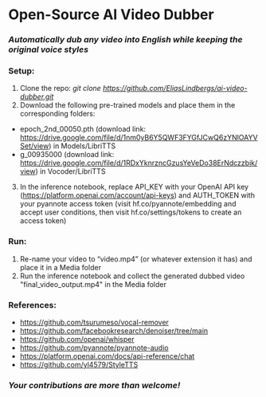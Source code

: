 # Open-Source AI Video Dubber

### *Automatically dub any video into English while keeping the original voice styles*

### Setup:
1. Clone the repo: *git clone https://github.com/EliasLindbergs/ai-video-dubber.git*
2. Download the following pre-trained models and place them in the corresponding folders:
- epoch_2nd_00050.pth (download link: https://drive.google.com/file/d/1nm0yB6Y5QWF3FYGfJCwQ6zYNlOAYVSet/view) in Models/LibriTTS
- g_00935000 (download link: https://drive.google.com/file/d/1RDxYknrzncGzusYeVeDo38ErNdczzbik/view) in Vocoder/LibriTTS
3. In the inference notebook, replace API_KEY with your OpenAI API key (https://platform.openai.com/account/api-keys) and AUTH_TOKEN with your pyannote access token (visit hf.co/pyannote/embedding and accept user conditions, then visit hf.co/settings/tokens to create an access token)

### Run:
1. Re-name your video to “video.mp4” (or whatever extension it has) and place it in a Media folder
2. Run the inference notebook and collect the generated dubbed video "final_video_output.mp4" in the Media folder

### References:
- https://github.com/tsurumeso/vocal-remover
- https://github.com/facebookresearch/denoiser/tree/main
- https://github.com/openai/whisper
- https://github.com/pyannote/pyannote-audio
- https://platform.openai.com/docs/api-reference/chat
- https://github.com/yl4579/StyleTTS

### *Your contributions are more than welcome!*
